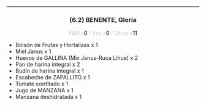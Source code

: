 <hr style='border:1px solid rgb(200,200,200)'>
<div style='page-break-inside: avoid'>

<div style='text-align:center'>

<h3> (6.2) BENENTE, <span class='grey'>Gloria</span></h3>

<p  style='color:rgb(200,200,200)'>F&H x<span  style='color:black'>0</span> / Env x<span  style='color:black'>0</span> / Otros x<span  style='color:black'>11</span></p>
</div>

<ul>
<li class='li-horizontal'> Bolsón de Frutas y Hortalizas x 1</li>
<li class='li-horizontal'> Miel Janus x 1</li>
<li class='li-horizontal'> Huevos de GALLINA (Mix Janus-Ruca Lihue) x 2</li>
<li class='li-horizontal'> Pan de harina integral x 2</li>
<li class='li-horizontal'> Budín de harina integral x 1</li>
<li class='li-horizontal'> Escabeche de ZAPALLITO x 1</li>
<li class='li-horizontal'> Tomate confitado x 1</li>
<li class='li-horizontal'> Jugo de MANZANA x 1</li>
<li class='li-horizontal'> Manzana deshidratada x 1</li>
</ul>
</div>

